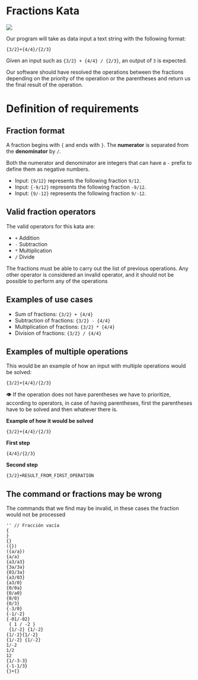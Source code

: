 # Fractions Kata

![](https://i.imgur.com/6SVdqjG.png)

Our program will take as data input a text string with the following format:

```
{3/2}+{4/4}/{2/3}
```

Given an input such as `{3/2} + {4/4} / {2/3}`, an output of `3` is expected.

Our software should have resolved the operations between the fractions depending on the priority of the operation or the parentheses and return us the final result of the operation.

# Definition of requirements

## Fraction format

A fraction begins with `{` and ends with `}`. The **numerator** is separated from the **denominator** by `/`.

Both the numerator and denominator are integers that can have a `-` prefix to define them as negative numbers.

- Input: `{9/12}`  represents the following fraction `9/12`.
- Input: `{-9/12}` represents the following fraction `-9/12`.
- Input: `{9/-12}` represents the following fraction `9/-12`.

## Valid fraction operators

The valid operators for this kata are:

- `+` Addition
- `-` Subtraction
- `*` Multiplication
- `/` Divide

The fractions must be able to carry out the list of previous operations. Any other operator is considered an invalid
operator, and it should not be possible to perform any of the operations

## Examples of use cases

- Sum of fractions: `{3/2} + {4/4}`
- Subtraction of fractions: `{3/2} - {4/4}`
- Multiplication of fractions: `{3/2} * {4/4}`
- Division of fractions: `{3/2} / {4/4}`

## Examples of multiple operations

This would be an example of how an input with multiple operations would be solved:

```
{3/2}+{4/4}/{2/3}
```

👁️ If the operation does not have parentheses we have to prioritize, according to operators, in case of having
parentheses, first the parentheses have to be solved and then whatever there is.

**Example of how it would be solved**
```
{3/2}+{4/4}/{2/3}
```
**First step**
```
{4/4}/{2/3}
```

**Second step**
```
{3/2}+RESULT_FROM_FIRST_OPERATION
```

## The command or fractions may be wrong

The commands that we find may be invalid, in these cases the fraction would not be processed

```
'' // Fracción vacía
{
}
{}
({})
({a/a})
{a/a}
{a3/a3}
{3a/3a}
{03/3a}
{a3/03}
{a3/0}
{0/0a}
{0/a0}
{0/0}
{0/3}
{-3/0}
{-1/-2}
{-01/-02}
 { 1 / -2 }
 {1/-2} {1/-2} 
{1/-2}{1/-2}
{1/-2} {1/-2}
1/-2
1/2
12
{1/-3-3}
{-1-1/3}
{}+{}
```

